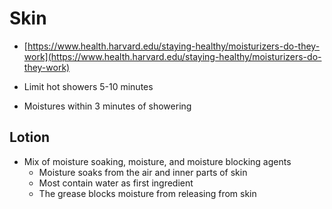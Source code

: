 # Skin

- [https://www.health.harvard.edu/staying-healthy/moisturizers-do-they-work](https://www.health.harvard.edu/staying-healthy/moisturizers-do-they-work)

- Limit hot showers 5-10 minutes
- Moistures within 3 minutes of showering


## Lotion

- Mix of moisture soaking, moisture, and moisture blocking agents
    - Moisture soaks from the air and inner parts of skin
    - Most contain water as first ingredient
    - The grease blocks moisture from releasing from skin




